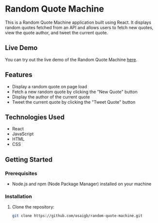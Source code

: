 # Random Quote Machine

This is a Random Quote Machine application built using React. It displays random quotes fetched from an API and allows users to fetch new quotes, view the quote author, and tweet the current quote.

## Live Demo

You can try out the live demo of the Random Quote Machine [here](https://osaigb.github.io/random-quotes-machine/).

## Features

- Display a random quote on page load
- Fetch a new random quote by clicking the "New Quote" button
- Display the author of the current quote
- Tweet the current quote by clicking the "Tweet Quote" button

## Technologies Used

- React
- JavaScript
- HTML
- CSS

## Getting Started

### Prerequisites

- Node.js and npm (Node Package Manager) installed on your machine

### Installation

1. Clone the repository:

   ```bash
   git clone https://github.com/osaigb/random-quote-machine.git
